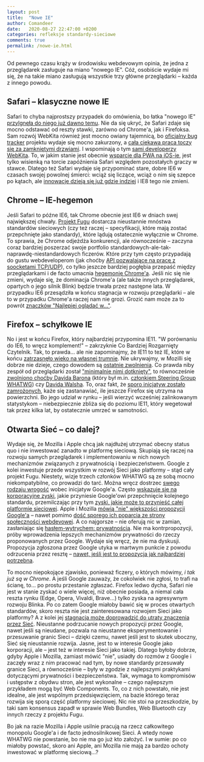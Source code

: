 ```yaml
---
layout: post
title:  "Nowe IE"
author: Comandeer
date:   2020-08-27 22:47:00 +0200
categories: refleksje standardy-sieciowe
comments: true
permalink: /nowe-ie.html
---
```


Od pewnego czasu krąży w środowisku webdevowym opinia, że jedna z przeglądarek zasługuje na miano "nowego IE". Cóż, osobiście wydaje mi się, że na takie miano zasługują wszystkie trzy główne przeglądarki – każda z innego powodu.

## Safari – klasyczne nowe IE

Safari to chyba najprostszy przypadek do omówienia, bo łatka "nowego IE" [przylgnęła do niego już dawno temu](https://nolanlawson.com/2015/06/30/safari-is-the-new-ie/). Nie da się ukryć, że Safari zdaje się mocno odstawać od reszty stawki, zarówno od Chrome'a, jak i Firefoksa. Sam rozwój WebKita również jest mocno owiany tajemnicą, bo [oficjalny bug tracker](https://bugs.webkit.org/) projektu wydaje się mocno zakurzony, a [cała ciekawa praca toczy się za zamkniętymi drzwiami](https://bugs.webkit.org/show_bug.cgi?id=215375#c1). I wspominają o tym [sami developerzy WebKita](https://twitter.com/brrian/status/1282777933501718528). To, w jakim stanie jest obecnie [wsparcie dla PWA na iOS-ie](https://firt.dev/notes/ios-14b/), jest tylko wisienką na torcie zapóźnienia Safari względem pozostałych graczy w stawce. Dlatego też Safari wydaje się przypominać stare, dobre IE6 w czasach swojej powolnej śmierci: wciąż się liczące, wciąż o nim się szepce po kątach, ale [innowacje dzieją się już gdzie indziej](https://twitter.com/firt/status/1277601324557893632) i IE8 tego nie zmieni.

## Chrome – IE-hegemon

Jeśli Safari to późne IE6, tak Chrome obecnie jest IE6 w dniach swej największej chwały. [Projekt Fugu](https://www.chromium.org/teams/web-capabilities-fugu) dostarcza nieustannie mnóstwa standardów sieciowych (czy też raczej – specyfikacji, które mają zostać przepchnięte jako standardy), które lądują ostatecznie wyłącznie w Chrome. To sprawia, że Chrome odjeżdża konkurencji, ale równocześnie – zaczyna coraz bardziej poszerzać swoje portfolio standardowych-ale-tak-naprawdę-niestandardowych ficzerów. Które przy tym często przypadają do gustu webdeveloperom (jak choćby [API pozwalające na pracę z soocketami TCP/UDP](https://discourse.wicg.io/t/filling-the-remaining-gap-between-websocket-webrtc-and-webtranspor/4366)), co tylko jeszcze bardziej pogłębia przepaść między przeglądarkami i de facto umacnia [hegemonię Chrome'a](https://gs.statcounter.com/browser-market-share#monthly-201907-202007). Jeśli nic się nie zmieni, wydaje się, że dominacja Chrome'a (ale także innych przeglądarek, opartych o jego silnik Blink) będzie trwała przez następne lata. W przypadku IE6 przesądziła w końcu stagnacja w rozwoju przeglądarki – ale to w przypadku Chrome'a raczej nam nie grozi. Grozić nam może za to powrót [znaczków "Najlepiej oglądać w…"](https://www.technologizer.com/2010/09/16/the-unwelcome-return-of-best-viewed-with-internet-explorer/).

## Firefox – schyłkowe IE

No i jest w końcu Firefox, który najbardziej przypomina IE11. "W porównaniu do IE6, to wręcz komplement!" – zakrzyknie Co Bardziej Rozgarnięty Czytelnik. Tak, to prawda… ale nie zapominajmy, że IE11 to też IE, które w końcu [zatrzasnęło wieko na własnej trumnie](https://techcommunity.microsoft.com/t5/microsoft-365-blog/microsoft-365-apps-say-farewell-to-internet-explorer-11-and/ba-p/1591666). Nie ukrywajmy, w Mozilli się dobrze nie dzieje, czego dowodem są [ostatnie zwolnienia](https://blog.mozilla.org/blog/2020/08/11/changing-world-changing-mozilla/). Co prawda niby zespół od przeglądarki został ["minimalnie nimi dotknięty"](https://twitter.com/annevk/status/1295259433774309377), to równocześnie [zwolniono choćby Davida Barona](https://twitter.com/innovimax/status/1295285950185119745) (który był m.in. [członkiem Steering Group WHATWG](https://github.com/whatwg/sg/pull/142)) czy [Davida Walsha](https://twitter.com/davidwalshblog/status/1293221741750353922). To, oraz fakt, że [sporo inicjatyw zostało zamrożonych](https://hacks.mozilla.org/2020/08/an-update-on-mdn-web-docs/), każe się zastanawiać, ile jeszcze Firefox się utrzyma na powierzchni. Bo jego udział w rynku – jeśli wierzyć wcześniej zalinkowanym statystykom – niebezpiecznie zbliża się do poziomu IE11, który wegetował tak przez kilka lat, by ostatecznie umrzeć w samotności.

## Otwarta Sieć – co dalej?

Wydaje się, że Mozilla i Apple chcą jak najdłużej utrzymać obecny status quo i nie inwestować zanadto w platformę sieciową. Skupiają się raczej na rozwoju samych przeglądarek i implementowaniu w nich nowych mechanizmów związanych z prywatnością i bezpieczeństwem. Google z kolei inwestuje przede wszystkim w rozwój Sieci jako platformy – stąd cały projekt Fugu. Niestety, wizje trzech członków WHATWG są ze sobą mocno niekompatybilne, co prowadzi do tarć. Można wręcz dostrzec [swego rodzaju wrogość](https://twitter.com/marcosc/status/1295878194126393346) wobec inicjatyw Google'a. Często [wskazuje się na korporacyjne zyski](https://twitter.com/othermaciej/status/1298343633851047937), jakie przyniesie Google'owi przepchnięcie kolejnego standardu, przemilczając przy tym [zyski, jakie może to przynieść całej platformie sieciowej](https://blog.comandeer.pl/siec-bez-internetu.html). Apple i Mozilla [mówią "nie" większości propozycji Google'a](https://mozilla.github.io/standards-positions/) – nawet pomimo [dość sporego ich poparcia ze strony społeczności webdevowej](https://github.com/mozilla/standards-positions/issues/58). A co najgorsze – nie oferują nic w zamian, zasłaniając się [hasłem-wytrychem: prywatnością](https://twitter.com/firt/status/1281292132716863491). Nie ma kontrpropozycji, próby wprowadzenia lepszych mechanizmów prywatności do rzeczy proponowanych przez Google. Wydaje się wręcz, że nie ma dyskusji. Propozycja zgłoszona przez Google utyka w martwym punkcie z powodu odrzucenia przez resztę – [nawet, jeśli jest to propozycja jak najbardziej potrzebna](https://github.com/WICG/import-maps/issues/212#issuecomment-594462929).

To mocno niepokojące zjawisko, ponieważ ficzery, o których mówimy, _i tak już są w Chrome_. A jeśli Google zauważy, że cokolwiek nie zgłosi, to trafi na ścianę, to… po prostu przestanie zgłaszać. Firefox ledwo dycha, Safari nie jest w stanie zyskać o wiele więcej, niż obecnie posiada, a niemal cała reszta rynku (Edge, Opera, Vivaldi, Brave…) tylko zyska na agresywnym rozwoju Blinka. Po co zatem Google miałoby bawić się w proces otwartych standardów, skoro reszta nie jest zainteresowana rozwojem Sieci jako platformy? A z kolei jej [stagnacja może doprowadzić do utraty znaczenia przez Sieć](https://infrequently.org/2020/06/platform-adjacency-theory/). Nieustanne podrzucanie nowych propozycji przez Google, nawet jeśli są nieudane, pozwala na nieustanne eksperymentowanie i przesuwanie granic Sieci – dzięki czemu, nawet jeśli jest to skutek uboczny, Sieć się nieustannie rozwija. Jasne, jest to w interesie Google jako korporacji, ale – jest też w interesie Sieci jako takiej. Dlatego byłoby dobrze, gdyby Apple i Mozilla, zamiast mówić "nie", usiadły do rozmów z Google i zaczęły wraz z nim pracować nad tym, by nowe standardy przesuwały granice Sieci, a równocześnie – były w zgodzie z najlepszymi praktykami dotyczącymi prywatności i bezpieczeństwa. Tak, wymaga to kompromisów i ustępstw z obydwu stron, ale jest wykonalne – czego najlepszym przykładem mogą być Web Components. To, co z nich powstało, nie jest idealne, ale jest wspólnym przedsięwzięciem, na bazie którego teraz rozwija się sporą część platformy sieciowej. Nic nie stoi na przeszkodzie, by taki sam konsensus zapadł w sprawie Web Bundles, Web Bluetooth czy innych rzeczy z projektu Fugu.

Bo jak na razie Mozilla i Apple usilnie pracują na rzecz całkowitego monopolu Google'a i de facto jednosilnikowej Sieci. A wtedy nowe WHATWG nie powstanie, bo nie ma go już kto założyć. I w sumie: po co miałoby powstać, skoro ani Apple, ani Mozilla nie mają za bardzo ochoty inwestować w platformę sieciową…?

